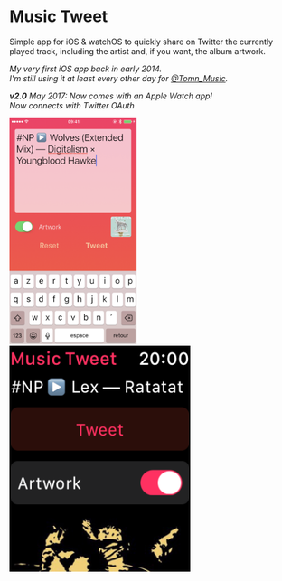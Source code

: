 # Music Tweet

Simple app for iOS & watchOS to quickly share on Twitter the currently played track, including the artist and, if you want, the album artwork.

*My very first iOS app back in early 2014.\
I'm still using it at least every other day for [@Tomn_Music](https://twitter.com/tomn_music "View Twitter account").*

*__v2.0__ May 2017: Now comes with an Apple Watch app!\
Now connects with Twitter OAuth*

<img src="Screenshots/2.0%20iOS.png?raw=true" height="400" title="Screenshot iOS" />
<img src="Screenshots/2.0%20watchOS.png?raw=true" height="400" title="Screenshot watchOS" />
